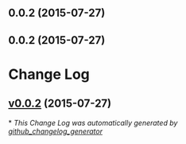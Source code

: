 <a name="0.0.2"></a>
## 0.0.2 (2015-07-27)




<a name="0.0.2"></a>
## 0.0.2 (2015-07-27)




# Change Log

## [v0.0.2](https://github.com/andrzejewski/generator-noke/tree/v0.0.2) (2015-07-27)


\* *This Change Log was automatically generated by [github_changelog_generator](https://github.com/skywinder/Github-Changelog-Generator)*